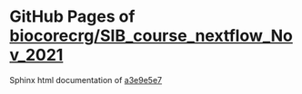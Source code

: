 GitHub Pages of [biocorecrg/SIB_course_nextflow_Nov_2021](https://github.com/biocorecrg/SIB_course_nextflow_Nov_2021.git)
===
Sphinx html documentation of [a3e9e5e7](https://github.com/biocorecrg/SIB_course_nextflow_Nov_2021/tree/a3e9e5e720e29335d848385ebd23f80daac11b2f)

